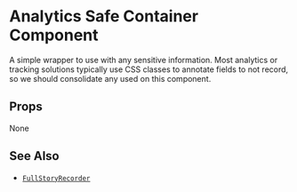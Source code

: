 # Analytics Safe Container Component

A simple wrapper to use with any sensitive information. Most analytics or tracking solutions typically use CSS classes to annotate fields to not record, so we should consolidate any used on this component.

## Props

None

## See Also

- [`FullStoryRecorder`](../full-story-recorder/README.md)
